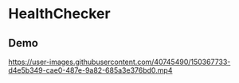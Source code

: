 # HealthChecker

## Demo

https://user-images.githubusercontent.com/40745490/150367733-d4e5b349-cae0-487e-9a82-685a3e376bd0.mp4
